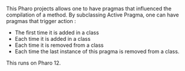 This Pharo projects allows one to have pragmas that influenced the compilation of a method.
By subclassing Active Pragma, one can have pragmas that trigger action :
- The first time it is added in a class
- Each time it is added in a class
- Each time it is removed from a class
- Each time the last instance of this pragma is removed from a class.

This runs on Pharo 12.
